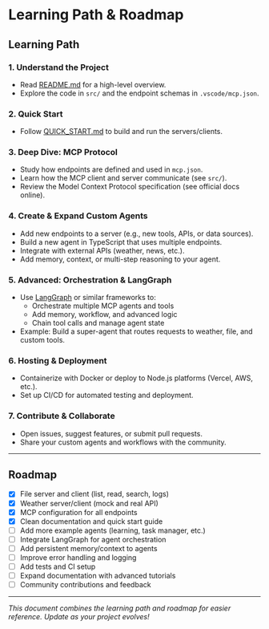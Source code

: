 # Learning Path & Roadmap

## Learning Path

### 1. Understand the Project
- Read [README.md](./README.md) for a high-level overview.
- Explore the code in `src/` and the endpoint schemas in `.vscode/mcp.json`.

### 2. Quick Start
- Follow [QUICK_START.md](./QUICK_START.md) to build and run the servers/clients.

### 3. Deep Dive: MCP Protocol
- Study how endpoints are defined and used in `mcp.json`.
- Learn how the MCP client and server communicate (see `src/`).
- Review the Model Context Protocol specification (see official docs online).

### 4. Create & Expand Custom Agents
- Add new endpoints to a server (e.g., new tools, APIs, or data sources).
- Build a new agent in TypeScript that uses multiple endpoints.
- Integrate with external APIs (weather, news, etc.).
- Add memory, context, or multi-step reasoning to your agent.

### 5. Advanced: Orchestration & LangGraph
- Use [LangGraph](https://langchain-ai.github.io/langgraph/) or similar frameworks to:
  - Orchestrate multiple MCP agents and tools
  - Add memory, workflow, and advanced logic
  - Chain tool calls and manage agent state
- Example: Build a super-agent that routes requests to weather, file, and custom tools.

### 6. Hosting & Deployment
- Containerize with Docker or deploy to Node.js platforms (Vercel, AWS, etc.).
- Set up CI/CD for automated testing and deployment.

### 7. Contribute & Collaborate
- Open issues, suggest features, or submit pull requests.
- Share your custom agents and workflows with the community.

---

## Roadmap

- [x] File server and client (list, read, search, logs)
- [x] Weather server/client (mock and real API)
- [x] MCP configuration for all endpoints
- [x] Clean documentation and quick start guide
- [ ] Add more example agents (learning, task manager, etc.)
- [ ] Integrate LangGraph for agent orchestration
- [ ] Add persistent memory/context to agents
- [ ] Improve error handling and logging
- [ ] Add tests and CI setup
- [ ] Expand documentation with advanced tutorials
- [ ] Community contributions and feedback

---

*This document combines the learning path and roadmap for easier reference. Update as your project evolves!*
